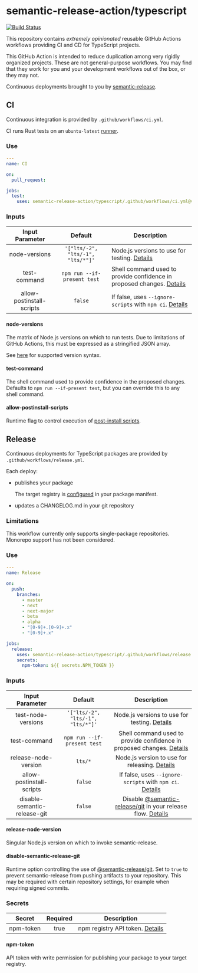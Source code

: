 # semantic-release-action/typescript

[![Build Status]](https://github.com/semantic-release-action/typescript/actions/workflows/host_release.yml)

[build status]: https://github.com/semantic-release-action/typescript/actions/workflows/host_release.yml/badge.svg?event=push

This repository contains _extremely opinionated_ reusable GitHub Actions workflows providing CI and CD for TypeScript projects.

This GitHub Action is intended to reduce duplication among very rigidly organized projects.
These are not general-purpose workflows.
You may find that they work for you and your development workflows out of the box, or they may not.

Continuous deployments brought to you by [semantic-release].

[semantic-release]: https://github.com/semantic-release/semantic-release

## CI

Continuous integration is provided by `.github/workflows/ci.yml`.

CI runs Rust tests on an `ubuntu-latest` [runner].

[runner]: https://docs.github.com/en/actions/using-github-hosted-runners/about-github-hosted-runners#supported-runners-and-hardware-resources

### Use

```yaml
---
name: CI

on:
  pull_request:

jobs:
  test:
    uses: semantic-release-action/typescript/.github/workflows/ci.yml@v3
```

### Inputs

|      Input Parameter      |              Default              | Description                                                                            |
| :-----------------------: | :-------------------------------: | -------------------------------------------------------------------------------------- |
|       node-versions       | `'["lts/-2", "lts/-1", "lts/*"]'` | Node.js versions to use for testing. [Details](#node-versions)                         |
|       test-command        |    `npm run --if-present test`    | Shell command used to provide confidence in proposed changes. [Details](#test-command) |
| allow-postinstall-scripts |              `false`              | If false, uses `--ignore-scripts` with `npm ci`. [Details](#allow-postinstall-scripts) |

#### node-versions

The matrix of Node.js versions on which to run tests.
Due to limitations of GitHub Actions, this must be expressed as a stringified JSON array.

See [here] for supported version syntax.

[here]: https://github.com/actions/setup-node#supported-version-syntax

#### test-command

The shell command used to provide confidence in the proposed changes.
Defaults to `npm run --if-present test`, but you can override this to any shell command.

#### allow-postinstall-scripts

Runtime flag to control execution of [post-install scripts].

[post-install scripts]: https://docs.npmjs.com/cli/v9/commands/npm-ci?v=true#ignore-scripts

## Release

Continuous deployments for TypeScript packages are provided by `.github/workflows/release.yml`.

Each deploy:

- publishes your package

  The target registry is [configured] in your package manifest.

- updates a CHANGELOG.md in your git repository

[configured]: https://docs.npmjs.com/cli/v9/commands/npm-publish#configuration

### Limitations

This workflow currently only supports single-package repositories.
Monorepo support has not been considered.

### Use

```yaml
---
name: Release

on:
  push:
    branches:
      - master
      - next
      - next-major
      - beta
      - alpha
      - "[0-9]+.[0-9]+.x"
      - "[0-9]+.x"

jobs:
  release:
    uses: semantic-release-action/typescript/.github/workflows/release.yml@v3
    secrets:
      npm-token: ${{ secrets.NPM_TOKEN }}
```

### Inputs

|       Input Parameter        |              Default              |                                          Description                                           |
| :--------------------------: | :-------------------------------: | :--------------------------------------------------------------------------------------------: |
|      test-node-versions      | `'["lts/-2", "lts/-1", "lts/*"]'` |                 Node.js versions to use for testing. [Details](#node-versions)                 |
|         test-command         |    `npm run --if-present test`    |     Shell command used to provide confidence in proposed changes. [Details](#test-command)     |
|     release-node-version     |              `lts/*`              |             Node.js version to use for releasing. [Details](#release-node-version)             |
|  allow-postinstall-scripts   |              `false`              |     If false, uses `--ignore-scripts` with `npm ci`. [Details](#allow-postinstall-scripts)     |
| disable-semantic-release-git |              `false`              | Disable [@semantic-release/git] in your release flow. [Details](#disable-semantic-release-git) |

#### release-node-version

Singular Node.js version on which to invoke semantic-release.

#### disable-semantic-release-git

Runtime option controlling the use of [@semantic-release/git].
Set to `true` to prevent semantic-release from pushing artifacts to your repository.
This may be required with certain repository settings, for example when requiring signed commits.

[@semantic-release/git]: https://github.com/semantic-release/git

### Secrets

|  Secret   | Required | Description                                   |
| :-------: | :------: | --------------------------------------------- |
| npm-token |   true   | npm registry API token. [Details](#npm-token) |

#### npm-token

API token with write permission for publishing your package to your target registry.
